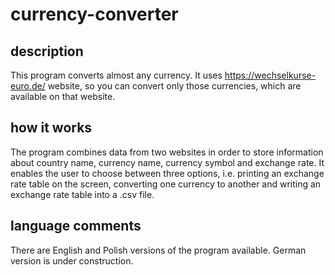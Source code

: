 # currency-converter
## description
This program converts almost any currency. It uses https://wechselkurse-euro.de/ website, so you can convert only those currencies, which are available on that website.
## how it works
The program combines data from two websites in order to store information about country name, currency name, currency symbol and exchange rate. It enables the user to choose between three options, i.e. printing an exchange rate table on the screen, converting one currency to another and writing an exchange rate table into a .csv file.
## language comments
There are English and Polish versions of the program available. German version is under construction.
